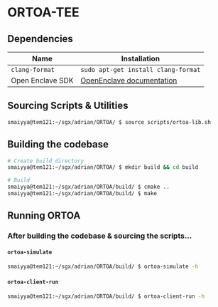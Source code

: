 # ORTOA-TEE

## Dependencies

|      Name      |             Installation            |
| -------------- | ----------------------------------- |
| `clang-format` | `sudo apt-get install clang-format` |
| Open Enclave SDK | [OpenEnclave documentation](https://github.com/openenclave/openenclave/blob/master/docs/GettingStartedDocs/install_oe_sdk-Ubuntu_20.04.md) |


## Sourcing Scripts & Utilities

```bash
smaiyya@tem121:~/sgx/adrian/ORTOA/ $ source scripts/ortoa-lib.sh
```

## Building the codebase

```bash
# Create build directory
smaiyya@tem121:~/sgx/adrian/ORTOA/ $ mkdir build && cd build

# Build
smaiyya@tem121:~/sgx/adrian/ORTOA/build/ $ cmake ..
smaiyya@tem121:~/sgx/adrian/ORTOA/build/ $ make
```

## Running ORTOA

### After building the codebase & sourcing the scripts...

#### `ortoa-simulate`

```bash
smaiyya@tem121:~/sgx/adrian/ORTOA/build/ $ ortoa-simulate -h
```

#### `ortoa-client-run`

```bash
smaiyya@tem121:~/sgx/adrian/ORTOA/build/ $ ortoa-client-run -h
```
